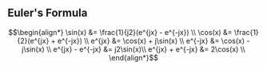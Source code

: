 ## Euler's Formula
$$\begin{align*}
\sin(x) &= \frac{1}{j2}(e^{jx} - e^{-jx}) \\
\cos(x) &= \frac{1}{2}(e^{jx} + e^{-jx}) \\
e^{jx} &= \cos(x) + j\sin(x) \\
e^{-jx} &= \cos(x) - j\sin(x) \\
e^{jx} - e^{-jx} &= j2\sin(x)\\
e^{jx} + e^{-jx} &= 2\cos(x) \\
\end{align*}$$


